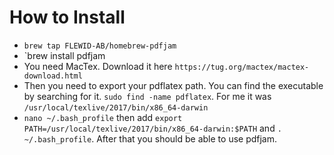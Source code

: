 # How to Install
* `brew tap FLEWID-AB/homebrew-pdfjam`
* `brew install pdfjam
* You need MacTex. Download it here `https://tug.org/mactex/mactex-download.html`
* Then you need to export your pdflatex path. You can find the executable by searching for it. `sudo find -name pdflatex`. For me it was `/usr/local/texlive/2017/bin/x86_64-darwin`
* `nano ~/.bash_profile` then add `export PATH=/usr/local/texlive/2017/bin/x86_64-darwin:$PATH` and `. ~/.bash_profile`. After that you should be able to use pdfjam.
